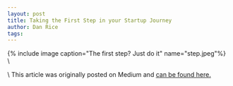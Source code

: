 ```yaml
---
layout: post
title: Taking the First Step in your Startup Journey
author: Dan Rice
tags: 
---
```

{% include image caption="The first step? Just do it" name="step.jpeg"%}
\\


\\
This article was originally posted on Medium and [can be found here.](https://medium.com/@thedrbits/taking-the-first-step-in-your-startup-journey-cec22c45f815)